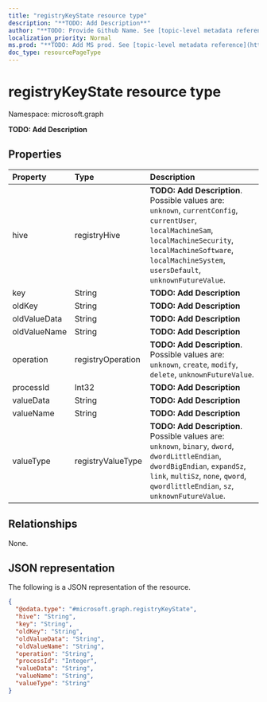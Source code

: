 ```yaml
---
title: "registryKeyState resource type"
description: "**TODO: Add Description**"
author: "**TODO: Provide Github Name. See [topic-level metadata reference](https://msgo.azurewebsites.net/add/document/guidelines/metadata.html#topic-level-metadata)**"
localization_priority: Normal
ms.prod: "**TODO: Add MS prod. See [topic-level metadata reference](https://msgo.azurewebsites.net/add/document/guidelines/metadata.html#topic-level-metadata)**"
doc_type: resourcePageType
---
```


# registryKeyState resource type


Namespace: microsoft.graph

**TODO: Add Description**

## Properties
|Property|Type|Description|
|:---|:---|:---|
|hive|registryHive|**TODO: Add Description**. Possible values are: `unknown`, `currentConfig`, `currentUser`, `localMachineSam`, `localMachineSecurity`, `localMachineSoftware`, `localMachineSystem`, `usersDefault`, `unknownFutureValue`.|
|key|String|**TODO: Add Description**|
|oldKey|String|**TODO: Add Description**|
|oldValueData|String|**TODO: Add Description**|
|oldValueName|String|**TODO: Add Description**|
|operation|registryOperation|**TODO: Add Description**. Possible values are: `unknown`, `create`, `modify`, `delete`, `unknownFutureValue`.|
|processId|Int32|**TODO: Add Description**|
|valueData|String|**TODO: Add Description**|
|valueName|String|**TODO: Add Description**|
|valueType|registryValueType|**TODO: Add Description**. Possible values are: `unknown`, `binary`, `dword`, `dwordLittleEndian`, `dwordBigEndian`, `expandSz`, `link`, `multiSz`, `none`, `qword`, `qwordlittleEndian`, `sz`, `unknownFutureValue`.|

## Relationships
None.

## JSON representation
The following is a JSON representation of the resource.
<!-- {
  "blockType": "resource",
  "@odata.type": "microsoft.graph.registryKeyState"
}
-->
``` json
{
  "@odata.type": "#microsoft.graph.registryKeyState",
  "hive": "String",
  "key": "String",
  "oldKey": "String",
  "oldValueData": "String",
  "oldValueName": "String",
  "operation": "String",
  "processId": "Integer",
  "valueData": "String",
  "valueName": "String",
  "valueType": "String"
}
```

